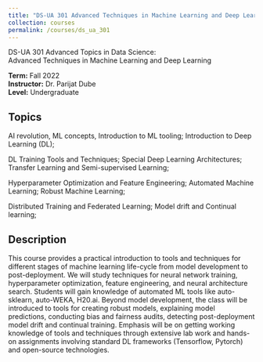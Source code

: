 ```yaml
---
title: "DS-UA 301 Advanced Techniques in Machine Learning and Deep Learning"
collection: courses
permalink: /courses/ds_ua_301
---
```


DS-UA 301 Advanced Topics in Data Science:  
Advanced Techniques in Machine Learning and Deep Learning

**Term:** Fall 2022  
**Instructor:** Dr. Parijat Dube  
**Level:** Undergraduate

## Topics

AI revolution, ML concepts, Introduction to ML tooling; Introduction to Deep Learning (DL);

DL Training Tools and Techniques; Special Deep Learning Architectures;
Transfer Learning and Semi-supervised Learning;

Hyperparameter Optimization and Feature Engineering; Automated Machine Learning; Robust Machine Learning;

Distributed Training and Federated Learning; Model drift and Continual learning;


## Description

This course provides a practical introduction to tools and techniques for different stages of
machine learning life-cycle from model development to post-deployment. We will study
techniques for neural network training, hyperparameter optimization, feature engineering, and
neural architecture search. Students will gain knowledge of automated ML tools like auto-
sklearn, auto-WEKA, H20.ai. Beyond model development, the class will be introduced to tools
for creating robust models, explaining model predictions, conducting bias and fairness audits,
detecting post-deployment model drift and continual training. Emphasis will be on getting
working knowledge of tools and techniques through extensive lab work and hands-on
assignments involving standard DL frameworks (Tensorflow, Pytorch) and open-source
technologies.
